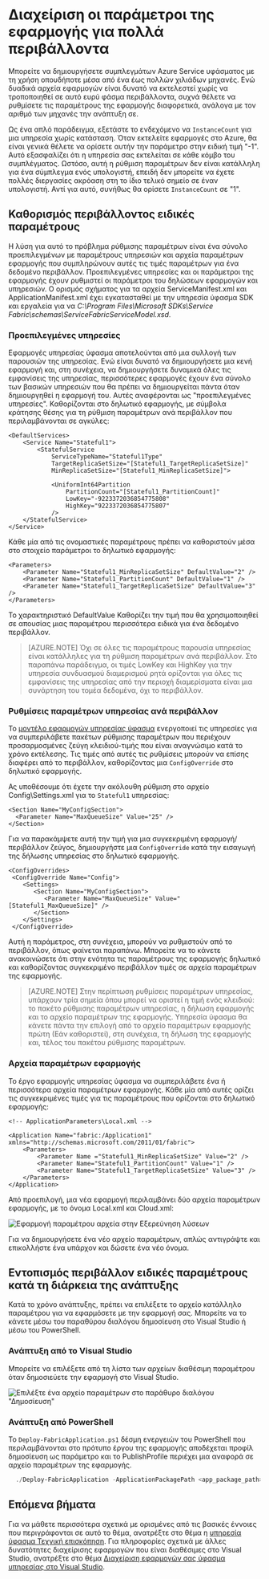 <properties
   pageTitle="Διαχείριση πολλά περιβάλλοντα στην υπηρεσία ύφασμα | Microsoft Azure"
   description="Εφαρμογές υπηρεσίας ύφασμα μπορούν να εκτελεστούν σε συμπλεγμάτων που κυμαίνονται μέγεθος από έναν υπολογιστή σε χιλιάδες μηχανές. Σε ορισμένες περιπτώσεις, θα θέλετε να ρυθμίσετε τις παραμέτρους της εφαρμογής διαφορετικά για αυτά τα διάφορα περιβάλλοντα. Σε αυτό το άρθρο περιγράφει τον τρόπο για να ορίσετε μια διαφορετική εφαρμογή παράμετροι ανά περιβάλλον."
   services="service-fabric"
   documentationCenter=".net"
   authors="seanmck"
   manager="timlt"
   editor=""/>

<tags
   ms.service="service-fabric"
   ms.devlang="dotNet"
   ms.topic="article"
   ms.tgt_pltfrm="NA"
   ms.workload="NA"
   ms.date="07/19/2016"
   ms.author="seanmck"/>

# <a name="manage-application-parameters-for-multiple-environments"></a>Διαχείριση οι παράμετροι της εφαρμογής για πολλά περιβάλλοντα

Μπορείτε να δημιουργήσετε συμπλεγμάτων Azure Service υφάσματος με τη χρήση οπουδήποτε μέσα από ένα έως πολλών χιλιάδων μηχανές. Ενώ δυαδικά αρχεία εφαρμογών είναι δυνατό να εκτελεστεί χωρίς να τροποποιηθεί σε αυτό ευρύ φάσμα περιβάλλοντα, συχνά θέλετε να ρυθμίσετε τις παραμέτρους της εφαρμογής διαφορετικά, ανάλογα με τον αριθμό των μηχανές την ανάπτυξη σε.

Ως ένα απλό παράδειγμα, εξετάστε το ενδεχόμενο να `InstanceCount` για μια υπηρεσία χωρίς κατάσταση. Όταν εκτελείτε εφαρμογές στο Azure, θα είναι γενικά θέλετε να ορίσετε αυτήν την παράμετρο στην ειδική τιμή "-1". Αυτό εξασφαλίζει ότι η υπηρεσία σας εκτελείται σε κάθε κόμβο του συμπλέγματος. Ωστόσο, αυτή η ρύθμιση παραμέτρων δεν είναι κατάλληλη για ένα σύμπλεγμα ενός υπολογιστή, επειδή δεν μπορείτε να έχετε πολλές διεργασίες ακρόαση στη το ίδιο τελικό σημείο σε έναν υπολογιστή. Αντί για αυτό, συνήθως θα ορίσετε `InstanceCount` σε "1".

## <a name="specifying-environment-specific-parameters"></a>Καθορισμός περιβάλλοντος ειδικές παραμέτρους

Η λύση για αυτό το πρόβλημα ρύθμισης παραμέτρων είναι ένα σύνολο προεπιλεγμένων με παραμέτρους υπηρεσιών και αρχεία παραμέτρων εφαρμογής που συμπληρώνουν αυτές τις τιμές παραμέτρων για ένα δεδομένο περιβάλλον. Προεπιλεγμένες υπηρεσίες και οι παράμετροι της εφαρμογής έχουν ρυθμιστεί οι παράμετροι του δηλώσεων εφαρμογών και υπηρεσιών. Ο ορισμός σχήματος για τα αρχεία ServiceManifest.xml και ApplicationManifest.xml έχει εγκατασταθεί με την υπηρεσία ύφασμα SDK και εργαλεία για να *C:\Program Files\Microsoft SDKs\Service Fabric\schemas\ServiceFabricServiceModel.xsd*.

### <a name="default-services"></a>Προεπιλεγμένες υπηρεσίες

Εφαρμογές υπηρεσίας ύφασμα αποτελούνται από μια συλλογή των παρουσιών της υπηρεσίας. Ενώ είναι δυνατό να δημιουργήσετε μια κενή εφαρμογή και, στη συνέχεια, να δημιουργήσετε δυναμικά όλες τις εμφανίσεις της υπηρεσίας, περισσότερες εφαρμογές έχουν ένα σύνολο των βασικών υπηρεσιών που θα πρέπει να δημιουργείται πάντα όταν δημιουργηθεί η εφαρμογή του. Αυτές αναφέρονται ως "προεπιλεγμένες υπηρεσίες". Καθορίζονται στο δηλωτικό εφαρμογής, με σύμβολα κράτησης θέσης για τη ρύθμιση παραμέτρων ανά περιβάλλον που περιλαμβάνονται σε αγκύλες:

    <DefaultServices>
        <Service Name="Stateful1">
            <StatefulService
                ServiceTypeName="Stateful1Type"
                TargetReplicaSetSize="[Stateful1_TargetReplicaSetSize]"
                MinReplicaSetSize="[Stateful1_MinReplicaSetSize]">

                <UniformInt64Partition
                    PartitionCount="[Stateful1_PartitionCount]"
                    LowKey="-9223372036854775808"
                    HighKey="9223372036854775807"
                />
        </StatefulService>
    </Service>
  </DefaultServices>

Κάθε μία από τις ονομαστικές παραμέτρους πρέπει να καθοριστούν μέσα στο στοιχείο παράμετροι το δηλωτικό εφαρμογής:

    <Parameters>
        <Parameter Name="Stateful1_MinReplicaSetSize" DefaultValue="2" />
        <Parameter Name="Stateful1_PartitionCount" DefaultValue="1" />
        <Parameter Name="Stateful1_TargetReplicaSetSize" DefaultValue="3" />
    </Parameters>

Το χαρακτηριστικό DefaultValue Καθορίζει την τιμή που θα χρησιμοποιηθεί σε απουσίας μιας παραμέτρου περισσότερα ειδικά για ένα δεδομένο περιβάλλον.

>[AZURE.NOTE] Όχι σε όλες τις παραμέτρους παρουσία υπηρεσίας είναι κατάλληλες για τη ρύθμιση παραμέτρων ανά περιβάλλον. Στο παραπάνω παράδειγμα, οι τιμές LowKey και HighKey για την υπηρεσία συνδυασμού διαμερισμού ρητά ορίζονται για όλες τις εμφανίσεις της υπηρεσίας από την περιοχή διαμερίσματα είναι μια συνάρτηση του τομέα δεδομένα, όχι το περιβάλλον.


### <a name="per-environment-service-configuration-settings"></a>Ρυθμίσεις παραμέτρων υπηρεσίας ανά περιβάλλον

Το [μοντέλο εφαρμογών υπηρεσίας ύφασμα](service-fabric-application-model.md) ενεργοποιεί τις υπηρεσίες για να συμπεριλάβετε πακέτων ρύθμισης παραμέτρων που περιέχουν προσαρμοσμένες ζεύγη κλειδιού-τιμής που είναι αναγνώσιμο κατά το χρόνο εκτέλεσης. Τις τιμές από αυτές τις ρυθμίσεις μπορούν να επίσης διαφέρει από το περιβάλλον, καθορίζοντας μια `ConfigOverride` στο δηλωτικό εφαρμογής.

Ας υποθέσουμε ότι έχετε την ακόλουθη ρύθμιση στο αρχείο Config\Settings.xml για το `Stateful1` υπηρεσίας:


    <Section Name="MyConfigSection">
      <Parameter Name="MaxQueueSize" Value="25" />
    </Section>

Για να παρακάμψετε αυτή την τιμή για μια συγκεκριμένη εφαρμογή/περιβάλλον ζεύγος, δημιουργήστε μια `ConfigOverride` κατά την εισαγωγή της δήλωσης υπηρεσίας στο δηλωτικό εφαρμογής.

    <ConfigOverrides>
     <ConfigOverride Name="Config">
        <Settings>
           <Section Name="MyConfigSection">
              <Parameter Name="MaxQueueSize" Value="[Stateful1_MaxQueueSize]" />
           </Section>
        </Settings>
     </ConfigOverride>
  </ConfigOverrides>

Αυτή η παράμετρος, στη συνέχεια, μπορούν να ρυθμιστούν από το περιβάλλον, όπως φαίνεται παραπάνω. Μπορείτε να το κάνετε ανακοινώσετε ότι στην ενότητα τις παραμέτρους της εφαρμογής δηλωτικό και καθορίζοντας συγκεκριμένο περιβάλλον τιμές σε αρχεία παραμέτρων της εφαρμογής.

>[AZURE.NOTE] Στην περίπτωση ρυθμίσεις παραμέτρων υπηρεσίας, υπάρχουν τρία σημεία όπου μπορεί να οριστεί η τιμή ενός κλειδιού: το πακέτο ρύθμισης παραμέτρων υπηρεσίας, η δήλωση εφαρμογής και το αρχείο παραμέτρων της εφαρμογής. Υπηρεσία ύφασμα θα κάνετε πάντα την επιλογή από το αρχείο παραμέτρων εφαρμογής πρώτη (Εάν καθοριστεί), στη συνέχεια, τη δήλωση της εφαρμογής και, τέλος του πακέτου ρύθμισης παραμέτρων.


### <a name="application-parameter-files"></a>Αρχεία παραμέτρων εφαρμογής

Το έργο εφαρμογής υπηρεσίας ύφασμα να συμπεριλάβετε ένα ή περισσότερα αρχεία παραμέτρων εφαρμογής. Κάθε μία από αυτές ορίζει τις συγκεκριμένες τιμές για τις παραμέτρους που ορίζονται στο δηλωτικό εφαρμογής:

    <!-- ApplicationParameters\Local.xml -->

    <Application Name="fabric:/Application1" xmlns="http://schemas.microsoft.com/2011/01/fabric">
        <Parameters>
            <Parameter Name ="Stateful1_MinReplicaSetSize" Value="2" />
            <Parameter Name="Stateful1_PartitionCount" Value="1" />
            <Parameter Name="Stateful1_TargetReplicaSetSize" Value="3" />
        </Parameters>
    </Application>

Από προεπιλογή, μια νέα εφαρμογή περιλαμβάνει δύο αρχεία παραμέτρων εφαρμογής, με το όνομα Local.xml και Cloud.xml:

![Εφαρμογή παραμέτρου αρχεία στην Εξερεύνηση λύσεων][app-parameters-solution-explorer]

Για να δημιουργήσετε ένα νέο αρχείο παραμέτρων, απλώς αντιγράψτε και επικολλήστε ένα υπάρχον και δώσετε ένα νέο όνομα.

## <a name="identifying-environment-specific-parameters-during-deployment"></a>Εντοπισμός περιβάλλον ειδικές παραμέτρους κατά τη διάρκεια της ανάπτυξης

Κατά το χρόνο ανάπτυξης, πρέπει να επιλέξετε το αρχείο κατάλληλο παραμέτρου για να εφαρμόσετε με την εφαρμογή σας. Μπορείτε να το κάνετε μέσω του παραθύρου διαλόγου δημοσίευση στο Visual Studio ή μέσω του PowerShell.

### <a name="deploy-from-visual-studio"></a>Ανάπτυξη από το Visual Studio

Μπορείτε να επιλέξετε από τη λίστα των αρχείων διαθέσιμη παραμέτρου όταν δημοσιεύετε την εφαρμογή στο Visual Studio.

![Επιλέξτε ένα αρχείο παραμέτρων στο παράθυρο διαλόγου "Δημοσίευση"][publishdialog]

### <a name="deploy-from-powershell"></a>Ανάπτυξη από PowerShell

Το `Deploy-FabricApplication.ps1` δέσμη ενεργειών του PowerShell που περιλαμβάνονται στο πρότυπο έργου της εφαρμογής αποδέχεται προφίλ δημοσίευση ως παράμετρο και το PublishProfile περιέχει μια αναφορά σε αρχείο παραμέτρων της εφαρμογής.

  ```PowerShell
    ./Deploy-FabricApplication -ApplicationPackagePath <app_package_path> -PublishProfileFile <publishprofile_path>
  ```

## <a name="next-steps"></a>Επόμενα βήματα

Για να μάθετε περισσότερα σχετικά με ορισμένες από τις βασικές έννοιες που περιγράφονται σε αυτό το θέμα, ανατρέξτε στο θέμα η [υπηρεσία ύφασμα Τεχνική επισκόπηση](service-fabric-technical-overview.md). Για πληροφορίες σχετικά με άλλες δυνατότητες διαχείρισης εφαρμογών που είναι διαθέσιμες στο Visual Studio, ανατρέξτε στο θέμα [Διαχείριση εφαρμογών σας ύφασμα υπηρεσίας στο Visual Studio](service-fabric-manage-application-in-visual-studio.md).

<!-- Image references -->

[publishdialog]: ./media/service-fabric-manage-multiple-environment-app-configuration/publish-dialog-choose-app-config.png
[app-parameters-solution-explorer]:./media/service-fabric-manage-multiple-environment-app-configuration/app-parameters-in-solution-explorer.png
